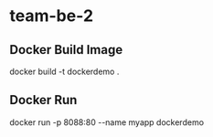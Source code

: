 # team-be-2

## Docker Build Image
docker build -t dockerdemo .


## Docker Run
docker run -p 8088:80 --name myapp dockerdemo
